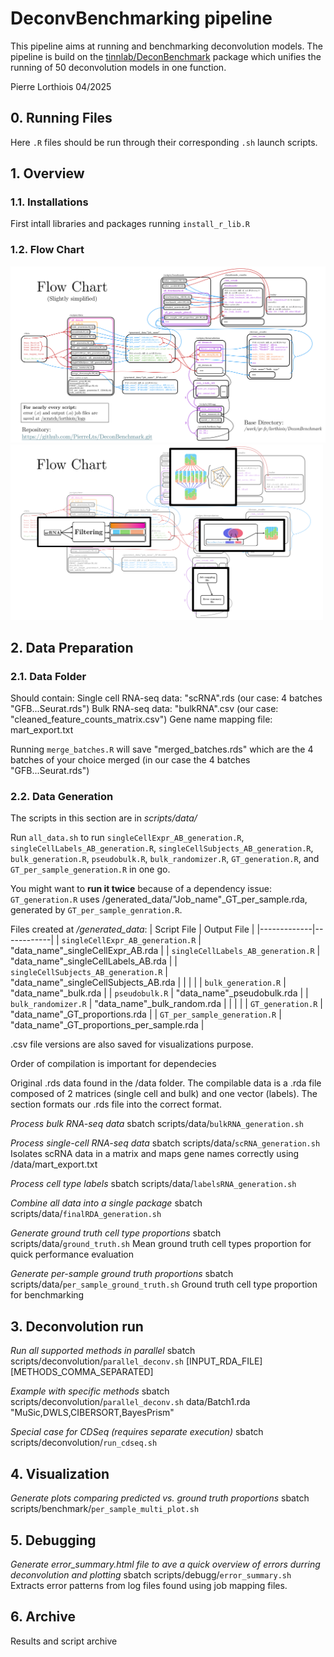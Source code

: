# DeconvBenchmarking pipeline
This pipeline aims at running and benchmarking deconvolution models.
The pipeline is build on the [tinnlab/DeconBenchmark](https://github.com/tinnlab/DeconBenchmark) package which unifies the running of 50 deconvolution models in one function.

Pierre Lorthiois 04/2025

## 0. Running Files
Here `.R` files should be run through their corresponding `.sh` launch scripts.

## 1. Overview
### 1.1. Installations
First intall libraries and packages running `install_r_lib.R`
### 1.2. Flow Chart
<img src="data/FlowChart.png" width="800" alt="Detailed workflow diagram of the deconvolution benchmarking process">
<img src="data/SimpleFlowChart.png" width="500" alt="Detailed workflow diagram of the deconvolution benchmarking process">

## 2. Data Preparation
### 2.1. Data Folder
Should contain:
Single cell RNA-seq data: "scRNA".rds   (our case: 4 batches "GFB...Seurat.rds")
Bulk RNA-seq data: "bulkRNA".csv        (our case: "cleaned_feature_counts_matrix.csv")
Gene name mapping file: mart_export.txt

Running `merge_batches.R` will save "merged_batches.rds" which are the 4 batches of your choice merged (in our case the 4 batches "GFB...Seurat.rds")

### 2.2. Data Generation
The scripts in this section are in *scripts/data/*

Run `all_data.sh` to run 
`singleCellExpr_AB_generation.R`, 
`singleCellLabels_AB_generation.R`, 
`singleCellSubjects_AB_generation.R`, 
`bulk_generation.R`, 
`pseudobulk.R`, 
`bulk_randomizer.R`, 
`GT_generation.R`, 
and `GT_per_sample_generation.R` in one go.

You might want to **run it twice** because of a dependency issue: `GT_generation.R` uses /generated_data/"Job_name"_GT_per_sample.rda, generated by `GT_per_sample_genration.R`.


Files created at */generated_data*:
| Script File | Output File |
|-------------|------------|
| `singleCellExpr_AB_generation.R` | "data_name"_singleCellExpr_AB.rda |
| `singleCellLabels_AB_generation.R` | "data_name"_singleCellLabels_AB.rda |
| `singleCellSubjects_AB_generation.R` | "data_name"_singleCellSubjects_AB.rda |
| | |
| `bulk_generation.R` | "data_name"_bulk.rda |
| `pseudobulk.R` | "data_name"_pseudobulk.rda |
| `bulk_randomizer.R` | "data_name"_bulk_random.rda |
| | |
| `GT_generation.R` | "data_name"_GT_proportions.rda |
| `GT_per_sample_generation.R` | "data_name"_GT_proportions_per_sample.rda |

.csv file versions are also saved for visualizations purpose.








Order of compilation is important for dependecies

Original .rds data found in the /data folder.
The compilable data is a .rda file composed of 2 matrices (single cell and bulk) and one vector (labels).
The section formats our .rds file into the correct format.

*Process bulk RNA-seq data*
sbatch scripts/data/`bulkRNA_generation.sh`

*Process single-cell RNA-seq data*
sbatch scripts/data/`scRNA_generation.sh`
Isolates scRNA data in a matrix and maps gene names correctly using /data/mart_export.txt

*Process cell type labels*
sbatch scripts/data/`labelsRNA_generation.sh`

*Combine all data into a single package*
sbatch scripts/data/`finalRDA_generation.sh`

*Generate ground truth cell type proportions*
sbatch scripts/data/`ground_truth.sh`
Mean ground truth cell types proportion for quick performance evaluation

*Generate per-sample ground truth proportions*
sbatch scripts/data/`per_sample_ground_truth.sh`
Ground truth cell type proportion for benchmarking


## 3. Deconvolution run
*Run all supported methods in parallel*
sbatch scripts/deconvolution/`parallel_deconv.sh` [INPUT_RDA_FILE] [METHODS_COMMA_SEPARATED]

*Example with specific methods*
sbatch scripts/deconvolution/`parallel_deconv.sh` data/Batch1.rda "MuSic,DWLS,CIBERSORT,BayesPrism"

*Special case for CDSeq (requires separate execution)*
sbatch scripts/deconvolution/`run_cdseq.sh`



## 4. Visualization
*Generate plots comparing predicted vs. ground truth proportions*
sbatch scripts/benchmark/`per_sample_multi_plot.sh`

## 5. Debugging
*Generate error_summary.html file to ave a quick overview of errors durring deconvolution and plotting*
sbatch scripts/debugg/`error_summary.sh`
Extracts error patterns from log files found using job mapping files.

## 6. Archive
Results and script archive
